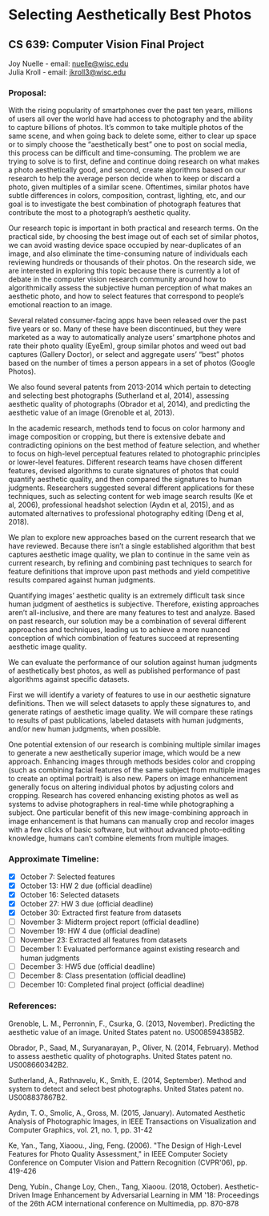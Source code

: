 # Selecting Aesthetically Best Photos

## CS 639: Computer Vision Final Project

Joy Nuelle - email: nuelle@wisc.edu <br />
Julia Kroll - email: jkroll3@wisc.edu

### Proposal:
With the rising popularity of smartphones over the past ten years, millions of users all over the world have had access to photography and the ability to capture billions of photos. It’s common to take multiple photos of the same scene, and when going back to delete some, either to clear up space or to simply choose the “aesthetically best” one to post on social media, this process can be difficult and time-consuming. The problem we are trying to solve is to first, define and continue doing research on what makes a photo aesthetically good, and second, create algorithms based on our research to help the average person decide when to keep or discard a photo, given multiples of a similar scene. Oftentimes, similar photos have subtle differences in colors, composition, contrast, lighting, etc, and our goal is to investigate the best combination of photograph features that contribute the most to a photograph’s aesthetic quality.
 
Our research topic is important in both practical and research terms. On the practical side, by choosing the best image out of each set of similar photos, we can avoid wasting device space occupied by near-duplicates of an image, and also eliminate the time-consuming nature of individuals each reviewing hundreds or thousands of their photos. On the research side, we are interested in exploring this topic because there is currently a lot of debate in the computer vision research community around how to algorithmically assess the subjective human perception of what makes an aesthetic photo, and how to select features that correspond to people’s emotional reaction to an image.

Several related consumer-facing apps have been released over the past five years or so. Many of these have been discontinued, but they were marketed as a way to automatically analyze users’ smartphone photos and rate their photo quality (EyeEm), group similar photos and weed out bad captures (Gallery Doctor), or select and aggregate users’ “best” photos based on the number of times a person appears in a set of photos (Google Photos).

We also found several patents from 2013-2014 which pertain to detecting and selecting best photographs (Sutherland et al, 2014), assessing aesthetic quality of photographs (Obrador et al, 2014), and predicting the aesthetic value of an image (Grenoble et al, 2013).

In the academic research, methods tend to focus on color harmony and image composition or cropping, but there is extensive debate and contradicting opinions on the best method of feature selection, and whether to focus on high-level perceptual features related to photographic principles or lower-level features. Different research teams have chosen different features, devised algorithms to curate signatures of photos that could quantify aesthetic quality, and then compared the signatures to human judgments. Researchers suggested several different applications for these techniques, such as selecting content for web image search results (Ke et al, 2006), professional headshot selection (Aydın et al, 2015), and as automated alternatives to professional photography editing (Deng et al, 2018).

We plan to explore new approaches based on the current research that we have reviewed. Because there isn’t a single established algorithm that best captures aesthetic image quality, we plan to continue in the same vein as current research, by refining and combining past techniques to search for feature definitions that improve upon past methods and yield competitive results compared against human judgments.
 
Quantifying images’ aesthetic quality is an extremely difficult task since human judgment of aesthetics is subjective. Therefore, existing approaches aren’t all-inclusive, and there are many features to test and analyze. Based on past research, our solution may be a combination of several different approaches and techniques, leading us to achieve a more nuanced conception of which combination of features succeed at representing aesthetic image quality.
 
We can evaluate the performance of our solution against human judgments of aesthetically best photos, as well as published performance of past algorithms against specific datasets.

First we will identify a variety of features to use in our aesthetic signature definitions. Then we will select datasets to apply these signatures to, and generate ratings of aesthetic image quality. We will compare these ratings to results of past publications, labeled datasets with human judgments, and/or new human judgments, when possible.

One potential extension of our research is combining multiple similar images to generate a new aesthetically superior image, which would be a new approach. Enhancing images through methods besides color and cropping (such as combining facial features of the same subject from multiple images to create an optimal portrait) is also new. Papers on image enhancement generally focus on altering individual photos by adjusting colors and cropping. Research has covered enhancing existing photos as well as systems to advise photographers in real-time while photographing a subject. One particular benefit of this new image-combining approach in image enhancement is that humans can manually crop and recolor images with a few clicks of basic software, but without advanced photo-editing knowledge, humans can’t combine elements from multiple images.



### Approximate Timeline:
- [x] October 7: Selected features
- [x] October 13: HW 2 due (official deadline)
- [x] October 16: Selected datasets
- [x] October 27: HW 3 due (official deadline)
- [x] October 30: Extracted first feature from datasets
- [ ] November 3: Midterm project report (official deadline)
- [ ] November 19: HW 4 due (official deadline)
- [ ] November 23: Extracted all features from datasets
- [ ] December 1: Evaluated performance against existing research and human judgments
- [ ] December 3: HW5 due (official deadline)
- [ ] December 8: Class presentation (official deadline)
- [ ] December 10: Completed final project (official deadline)

### References:
Grenoble, L. M., Perronnin, F., Csurka, G. (2013, November). Predicting the aesthetic value of an image. United States patent no. US008594385B2.

Obrador, P., Saad, M., Suryanarayan, P., Oliver, N. (2014, February). Method to assess aesthetic quality of photographs. United States patent no. US008660342B2.

Sutherland, A., Rathnavelu, K., Smith, E. (2014, September). Method and system to detect and select best photographs. United States patent no. US008837867B2.

Aydın, T. O.,  Smolic, A., Gross, M. (2015, January). Automated Aesthetic Analysis of Photographic Images, in IEEE Transactions on Visualization and Computer Graphics, vol. 21, no. 1, pp. 31-42

Ke, Yan., Tang, Xiaoou., Jing, Feng. (2006). "The Design of High-Level Features for Photo Quality Assessment," in IEEE Computer Society Conference on Computer Vision and Pattern Recognition (CVPR'06), pp. 419-426
 
Deng, Yubin., Change Loy, Chen., Tang, Xiaoou. (2018, October). Aesthetic-Driven Image Enhancement by Adversarial Learning in MM '18: Proceedings of the 26th ACM international conference on Multimedia, pp. 870-878

